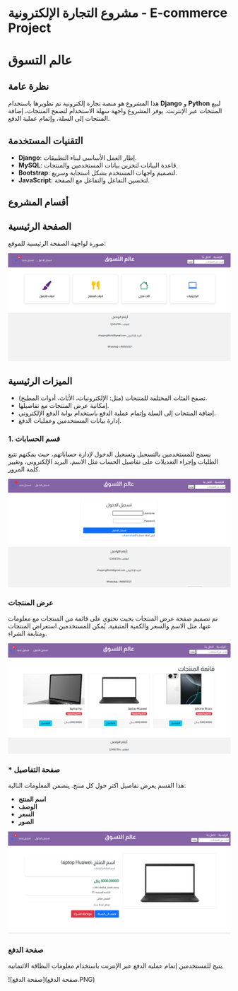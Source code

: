 # مشروع التجارة الإلكترونية - E-commerce Project

  # عالم التسوق

## نظرة عامة
هذا المشروع هو منصة تجارة إلكترونية تم تطويرها باستخدام **Django** و **Python** لبيع المنتجات عبر الإنترنت. يوفر المشروع واجهة سهلة الاستخدام لتصفح المنتجات، إضافة المنتجات إلى السلة، وإتمام عملية الدفع.

## التقنيات المستخدمة
- **Django**: إطار العمل الأساسي لبناء التطبيقات.
- **MySQL**: قاعدة البيانات لتخزين بيانات المستخدمين والمنتجات.
- **Bootstrap**: لتصميم واجهات المستخدم بشكل استجابة وسريع.
- **JavaScript**: لتحسين التفاعل والتفاعل مع الصفحة.

## أقسام المشروع

## الصفحة الرئيسية
صورة لواجهة الصفحة الرئيسية للموقع:

![الصفحة الرئيسية](home.PNG)

## الميزات الرئيسية
- تصفح الفئات المختلفة للمنتجات (مثل: الإلكترونيات، الأثاث، أدوات المطبخ).
- إمكانية عرض المنتجات مع تفاصيلها.
- إضافة المنتجات إلى السلة وإتمام عملية الدفع باستخدام بوابة الدفع الإلكتروني.
- إدارة بيانات المستخدمين وعمليات الدفع.


### 1. قسم الحسابات
يسمح للمستخدمين بالتسجيل وتسجيل الدخول لإدارة حساباتهم، حيث يمكنهم تتبع الطلبات وإجراء التعديلات على تفاصيل الحساب مثل الاسم، البريد الإلكتروني، وتغيير كلمة المرور.

![صفحة الحسابات](التسجيل.PNG)
### عرض المنتجات
تم تصميم صفحة عرض المنتجات بحيث تحتوي على قائمة من المنتجات مع معلومات عنها، مثل الاسم والسعر والكمية المتبقية. يُمكن للمستخدمين استعراض المنتجات ومتابعة الشراء.

![صفحة المنتجات](المنتجات.PNG)
### * صفحة التفاصيل
هذا القسم يعرض تفاصيل اكثر حول كل منتج. يتضمن المعلومات التالية:
- **اسم المنتج**
- **الوصف**
- **السعر**
- **الصور**

![صفحة التفاصيل](https://raw.githubusercontent.com/areej349/django_project/07321d5d5cf382714a4ea2b3499f194f5db2f38b/%D8%B5%D9%81%D8%AD%D8%A9%20%D8%A7%D9%84%D8%AA%D9%81%D8%A7%D8%B5%D9%8A%D9%84.PNG)

### صفحة الدفع
يتيح للمستخدمين إتمام عملية الدفع عبر الإنترنت باستخدام معلومات البطاقة الائتمانية.

![صفحة الدفع](صفحة الدفع.PNG)


